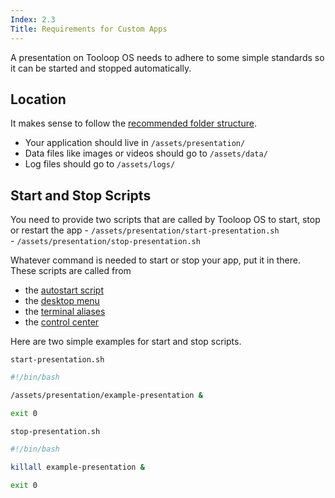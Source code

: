 ```yaml
---
Index: 2.3
Title: Requirements for Custom Apps
---
```


A presentation on Tooloop OS needs to adhere to some simple standards so it can be started and stopped automatically.

## Location

It makes sense to follow the [recommended folder structure](/Getting%20started/File%20management).  

- Your application should live in `/assets/presentation/`
- Data files like images or videos should go to `/assets/data/`
- Log files should go to `/assets/logs/`

## Start and Stop Scripts

You need to provide two scripts that are called by Tooloop OS to start, stop or restart the app
    - `/assets/presentation/start-presentation.sh`  
    - `/assets/presentation/stop-presentation.sh`

Whatever command is needed to start or stop your app, put it in there.  
These scripts are called from

- the [autostart script](https://github.com/Tooloop/Tooloop-OS/blob/master/files/openbox-config/autostart)
- the [desktop menu](/Getting%20started/The%20desktop)
- the [terminal aliases](/Getting%20started/Terminal%20access)
- the [control center](/Getting%20started/Control%20Center)

Here are two simple examples for start and stop scripts.

`start-presentation.sh`

```bash
#!/bin/bash

/assets/presentation/example-presentation &

exit 0
```

`stop-presentation.sh`

```bash
#!/bin/bash

killall example-presentation &

exit 0
```
